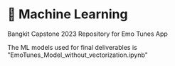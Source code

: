 # 🤖 Machine Learning
Bangkit Capstone 2023 Repository for Emo Tunes App

The ML models used for final deliverables is "EmoTunes_Model_without_vectorization.ipynb"
